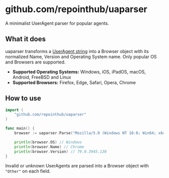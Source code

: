 # github.com/repointhub/uaparser

A minimalist UserAgent parser for popular agents.

## What it does

uaparser transforms a [UserAgent string](https://developer.mozilla.org/en-US/docs/Web/HTTP/Headers/User-Agent) into a Browser object with its normalized Name, Version and Operating System name. Only popular OS and Browsers are supported.

- **Supported Operating Systems:** Windows, iOS, iPadOS, macOS, Android, FreeBSD and Linux
- **Supported Browsers:** Firefox, Edge, Safari, Opera, Chrome

## How to use

```go
import (
    "github.com/repointhub/uaparser"
)

func main() {
    browser := uaparser.Parse("Mozilla/5.0 (Windows NT 10.0; Win64; x64) AppleWebKit/537.36 (KHTML, like Gecko) Chrome/79.0.3945.130 Safari/537.36")

    println(browser.OS) // Windows
    println(browser.Name) // Chrome
    println(browser.Version) // 79.0.3945.130
}
```

Invalid or unknown UserAgents are parsed into a Browser object with `"Other"` on each field.